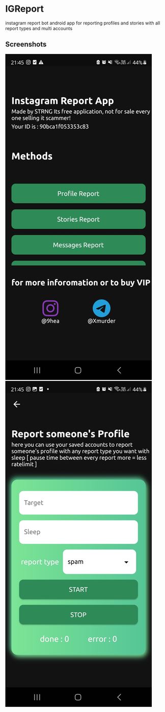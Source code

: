 # IGReport
instagram report bot android app for reporting profiles and stories with all report types and multi accounts

## Screenshots

![Screenshot 1](/Screenshot_20230805_214523.jpg)
![Screenshot 2](/Screenshot_20230805_214533.jpg)
